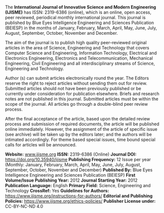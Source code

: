 The **International Journal of Innovative Science and Modern Engineering (IJISME)** has ISSN: 2319-6386 (online), which is an online, open access, peer reviewed, periodical monthly international journal. This journal is published by Blue Eyes Intelligence Engineering and Sciences Publication (BEIESP) in the months of January, February, March, April, May, June, July, August, September, October, November and December.

The aim of the journal is to publish high quality peer–reviewed original articles in the area of Science, Engineering and Technology that covers Computer Science and Engineering, Information Technology, Electrical and Electronics Engineering, Electronics and Telecommunication, Mechanical Engineering, Civil Engineering and all interdisciplinary streams of Science, Engineering and Technology. 

Author (s) can submit articles electronically round the year. The Editors reserve the right to reject articles without sending them out for review. Submitted articles should not have been previously published or be currently under consideration for publication elsewhere. Briefs and research notes are not published in this journal. Submitted articles must be within the scope of the journal. All articles go through a double-blind peer review process. 

After the final acceptance of the article, based upon the detailed review process and submission of required documents, the article will be published online immediately. However, the assignment of the article of specific issue (see archive) will be taken up by the editors later; and the authors will be intimated accordingly. For theme based special issues, time bound special calls for articles will be announced.

**Website:** www.ijisme.org
**ISSN:** 2319-6386 (Online)
**Journal DOI:** https://doi.org/10.35940/ijisme
**Publishing Frequency:** 12 Issue per year (Monthly: January, February, March, April, May, June, July, August, September, October, November and December)
**Published By:** Blue Eyes Intelligence Engineering and Sciences Publication (BEIESP)
**First Volume/Issue Publishing Year:** 2012
**Journal Starting Year:** 2012
**Publication Language:** English
**Primary Field:** Science, Engineering and Technology
**CrossRef:** Yes
**Guidelines for Authors:** https://www.ijisme.org/instructions-for-authors/
**Editorial and Publishing Policies:** https://www.ijisme.org/ethics-policies/
**Publisher License under:** CC-BY-NC-ND 4.0
